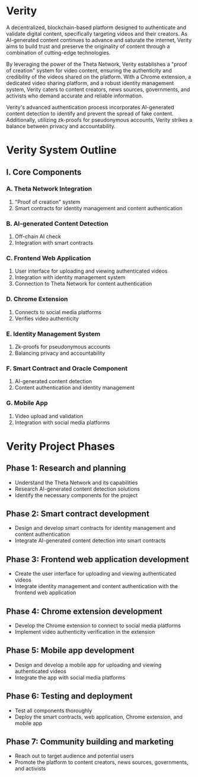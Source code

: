 # Verity

A decentralized, blockchain-based platform designed to authenticate and validate digital content, specifically targeting videos and their creators. As AI-generated content continues to advance and saturate the internet, Verity aims to build trust and preserve the originality of content through a combination of cutting-edge technologies.

By leveraging the power of the Theta Network, Verity establishes a "proof of creation" system for video content, ensuring the authenticity and credibility of the videos shared on the platform. With a Chrome extension, a dedicated video sharing platform, and a robust identity management system, Verity caters to content creators, news sources, governments, and activists who demand accurate and reliable information.

Verity's advanced authentication process incorporates AI-generated content detection to identify and prevent the spread of fake content. Additionally, utilizing zk-proofs for pseudonymous accounts, Verity strikes a balance between privacy and accountability.

# Verity System Outline

## I. Core Components
### A. Theta Network Integration
   1. "Proof of creation" system
   2. Smart contracts for identity management and content authentication

### B. AI-generated Content Detection
   1. Off-chain AI check
   2. Integration with smart contracts

### C. Frontend Web Application
   1. User interface for uploading and viewing authenticated videos
   2. Integration with identity management system
   3. Connection to Theta Network for content authentication

### D. Chrome Extension
   1. Connects to social media platforms
   2. Verifies video authenticity

### E. Identity Management System
   1. Zk-proofs for pseudonymous accounts
   2. Balancing privacy and accountability

### F. Smart Contract and Oracle Component
   1. AI-generated content detection
   2. Content authentication and identity management

### G. Mobile App
   1. Video upload and validation
   2. Integration with social media platforms
   
# Verity Project Phases

## Phase 1: Research and planning
- Understand the Theta Network and its capabilities
- Research AI-generated content detection solutions
- Identify the necessary components for the project

## Phase 2: Smart contract development
- Design and develop smart contracts for identity management and content authentication
- Integrate AI-generated content detection into smart contracts

## Phase 3: Frontend web application development
- Create the user interface for uploading and viewing authenticated videos
- Integrate identity management and content authentication with the frontend web application

## Phase 4: Chrome extension development
- Develop the Chrome extension to connect to social media platforms
- Implement video authenticity verification in the extension

## Phase 5: Mobile app development
- Design and develop a mobile app for uploading and viewing authenticated videos
- Integrate the app with social media platforms

## Phase 6: Testing and deployment
- Test all components thoroughly
- Deploy the smart contracts, web application, Chrome extension, and mobile app

## Phase 7: Community building and marketing
- Reach out to target audience and potential users
- Promote the platform to content creators, news sources, governments, and activists

